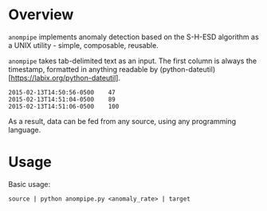 # Overview #

`anompipe` implements anomaly detection based on the S-H-ESD algorithm as a UNIX
utility - simple, composable, reusable.

`anompipe` takes tab-delimited text as an input. The first column is always
the timestamp, formatted in anything readable by 
(python-dateutil)[https://labix.org/python-dateutil].

    2015-02-13T14:50:56-0500    47
    2015-02-13T14:51:04-0500    89
    2015-02-13T14:51:06-0500    100

As a result, data can be fed from any source, using any programming language.

# Usage #

Basic usage:

    source | python anompipe.py <anomaly_rate> | target

